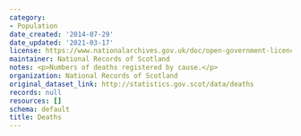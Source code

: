 ```yaml
---
category:
- Population
date_created: '2014-07-29'
date_updated: '2021-03-17'
license: https://www.nationalarchives.gov.uk/doc/open-government-licence/version/3/
maintainer: National Records of Scotland
notes: <p>Numbers of deaths registered by cause.</p>
organization: National Records of Scotland
original_dataset_link: http://statistics.gov.scot/data/deaths
records: null
resources: []
schema: default
title: Deaths
---
```

